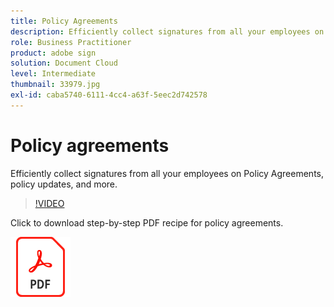 ```yaml
---
title: Policy Agreements
description: Efficiently collect signatures from all your employees on policy agreements, updates, and more
role: Business Practitioner
product: adobe sign
solution: Document Cloud
level: Intermediate
thumbnail: 33979.jpg
exl-id: caba5740-6111-4cc4-a63f-5eec2d742578
---
```

# Policy agreements

Efficiently collect signatures from all your employees on Policy Agreements, policy updates, and more.

>[!VIDEO](https://video.tv.adobe.com/v/33979?hidetitle=true)

Click to download step-by-step PDF recipe for policy agreements.

[![Download PDF Recipe](../assets/acrobat_PDF_96.png)](../assets/adobe-sign_set_up_a_web_form_use_case.pdf)
